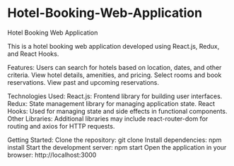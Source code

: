 # Hotel-Booking-Web-Application

Hotel Booking Web Application

This is a hotel booking web application developed using React.js, Redux, and React Hooks.

Features:
Users can search for hotels based on location, dates, and other criteria.
View hotel details, amenities, and pricing.
Select rooms and book reservations.
View past and upcoming reservations.

Technologies Used:
React.js: Frontend library for building user interfaces.
Redux: State management library for managing application state.
React Hooks: Used for managing state and side effects in functional components.
Other Libraries: Additional libraries may include react-router-dom for routing and axios for HTTP requests.

Getting Started:
Clone the repository: git clone <repository-url>
Install dependencies: npm install
Start the development server: npm start
Open the application in your browser: http://localhost:3000

